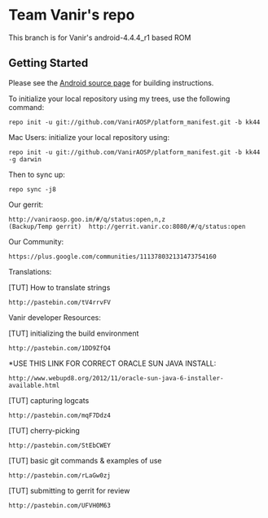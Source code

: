 Team Vanir's repo
===========

This branch is for Vanir's android-4.4.4_r1 based ROM


Getting Started
---------------

Please see the [Android source page](http://source.android.com/source/index.html) for building instructions.

To initialize your local repository using my trees, use the following command:

    repo init -u git://github.com/VanirAOSP/platform_manifest.git -b kk44

Mac Users: initialize your local repository using:

    repo init -u git://github.com/VanirAOSP/platform_manifest.git -b kk44 -g darwin

Then to sync up:

    repo sync -j8
    
Our gerrit:

	http://vaniraosp.goo.im/#/q/status:open,n,z
	(Backup/Temp gerrit)  http://gerrit.vanir.co:8080/#/q/status:open

Our Community:

	https://plus.google.com/communities/111378032131473754160

Translations:

[TUT] How to translate strings

    http://pastebin.com/tV4rrvFV

Vanir developer Resources:

[TUT] initializing the build environment

	http://pastebin.com/1DD9ZfQ4
	
*USE THIS LINK FOR CORRECT ORACLE SUN JAVA INSTALL:

	http://www.webupd8.org/2012/11/oracle-sun-java-6-installer-available.html

[TUT] capturing logcats
	
	http://pastebin.com/mqF7Ddz4

[TUT] cherry-picking

	http://pastebin.com/StEbCWEY
	
[TUT] basic git commands & examples of use

	http://pastebin.com/rLaGw0zj
	
[TUT] submitting to gerrit for review

	http://pastebin.com/UFVH0M63

